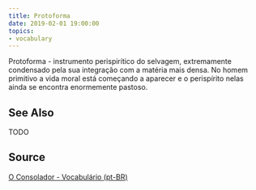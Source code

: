 ```yaml
---
title: Protoforma
date: 2019-02-01 19:00:00
topics:
- vocabulary
---
```


Protoforma - instrumento perispirítico do selvagem, extremamente condensado pela sua integração com a matéria mais densa. No homem primitivo a vida moral está começando a aparecer e o perispírito nelas ainda se encontra enormemente pastoso.

## See Also
TODO

## Source
[O Consolador - Vocabulário (pt-BR)](http://www.oconsolador.com.br/linkfixo/vocabulario/principal.html)
